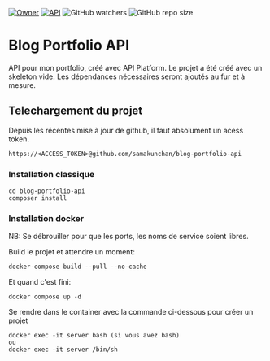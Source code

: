 [![Owner](https://img.shields.io/badge/Owner-Samakunchan%20Technology-blue)](https://samakunchan-technology.com/)
[![API](https://img.shields.io/badge/API-v0.5.1-brightgreen)](https://samakunchan-technology.com/)
![GitHub watchers](https://img.shields.io/github/watchers/samakunchan/portfolio-blog-api)
![GitHub repo size](https://img.shields.io/github/repo-size/samakunchan/portfolio-blog-api)
# Blog Portfolio API

API pour mon portfolio, créé avec API Platform. Le projet a été créé avec un skeleton vide. Les dépendances nécessaires seront ajoutés au fur et à mesure.

## Telechargement du projet
Depuis les récentes mise à jour de github, il faut absolument un acess token.

    https://<ACCESS_TOKEN>@github.com/samakunchan/blog-portfolio-api

### Installation classique

    cd blog-portfolio-api
    composer install

### Installation docker

NB: Se débrouiller pour que les ports, les noms de service soient libres.

Build le projet et attendre un moment:

    docker-compose build --pull --no-cache

Et quand c'est fini:

    docker compose up -d

Se rendre dans le container avec la commande ci-dessous pour créer un projet

    docker exec -it server bash (si vous avez bash)
    ou
    docker exec -it server /bin/sh
